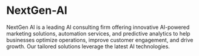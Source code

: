 # NextGen-AI
NextGen AI is a leading AI consulting firm offering innovative AI-powered marketing solutions, automation services, and predictive analytics to help businesses optimize operations, improve customer engagement, and drive growth. Our tailored solutions leverage the latest AI technologies.
